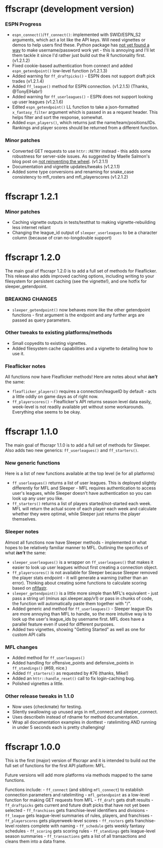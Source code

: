 # ffscrapr (development version)

### ESPN Progress

-   `espn_connect()`/`ff_connect()`: implemented with SWID/ESPN_S2 arguments, which act a lot like the API keys. Will need vignettes or demos to help users find these. Python package has [not yet found a way](https://github.com/cwendt94/espn-api/discussions/128) to make username/password work yet - this is annoying and I'll let them tackle it since I'd rather just build out the R functionality first. (v1.2.1.2)
-   Fixed cookie-based authentication from connect and added `espn_getendpoint()` low-level function (v1.2.1.3)
-   Added warning for `ff_draftpicks()` - ESPN does not support draft pick trades (v1.2.1.4)
-   Added `ff_league()` method for ESPN connection. (v1.2.1.5) (Thanks, @TonyElHabr!)
-   Added warning for `ff_userleagues()` - ESPN does not support looking up user leagues (v1.2.1.6)
-   Edited `espn_getendpoint()` LL function to take a json-formatted `x_fantasy_filter` argument which is passed in as a request header. This helps filter and sort the response, somewhat.
-   Added `espn_players()`, which returns just the name/team/positions/IDs. Rankings and player scores should be returned from a different function.

### Minor patches

- Converted GET requests to use `httr::RETRY` instead - this adds some robustness for server-side issues. As suggested by Maelle Salmon's blog post on [not reinventing the wheel](https://blog.r-hub.io/2020/04/07/retry-wheel/). (v1.2.1.1)
- Documentation and vignette updates/tweaks (v1.2.1.1)
- Added some type conversions and renaming for snake_case consistency to mfl_rosters and mfl_playerscores (v1.2.1.2)

# ffscrapr 1.2.1

### Minor patches

-   Caching vignette outputs in tests/testthat to making vignette-rebuilding less internet reliant
-   Changing the league_id output of `sleeper_userleagues` to be a character column (because of cran no-longdouble support)

# ffscrapr 1.2.0

The main goal of ffscrapr 1.2.0 is to add a full set of methods for Fleaflicker. This release also adds improved caching options, including writing to your filesystem for persistent caching (see the vignette!), and one hotfix for sleeper_getendpoint.

### BREAKING CHANGES

-   `sleeper_getendpoint()` now behaves more like the other getendpoint functions - first argument is the endpoint and any further args are passed as query parameters.

### Other tweaks to existing platforms/methods

-   Small copyedits to existing vignettes.
-   Added filesystem cache capabilities and a vignette to detailing how to use it.

### Fleaflicker notes

All functions now have Fleaflicker methods! Here are notes about what ***isn't*** the same:

-   `fleaflicker_players()` requires a connection/leagueID by default - acts a little oddly on game days as of right now.
-   `ff_playerscores()` - Fleaflicker's API returns season level data easily, week-level is not readily available yet without some workarounds. Everything else seems to be okay.

# ffscrapr 1.1.0

The main goal of ffscrapr 1.1.0 is to add a full set of methods for Sleeper. Also adds two new generics: `ff_userleagues()` and `ff_starters()`.

### New generic functions

Here is a list of new functions available at the top level (ie for all platforms)

-   `ff_userleagues()` returns a list of user leagues. This is deployed slightly differently for MFL and Sleeper - MFL requires authentication to access user's leagues, while Sleeper doesn't have authentication so you can look up any user you like.
-   `ff_starters()` returns a list of players started/not-started each week. MFL will return the actual score of each player each week and calculate whether they were optimal, while Sleeper just returns the player themselves.

### Sleeper notes

Almost all functions now have Sleeper methods - implemented in what hopes to be relatively familiar manner to MFL. Outlining the specifics of what ***isn't*** the same:

-   `sleeper_userleagues()` is a wrapper on `ff_userleagues()` that makes it easier to look up user leagues without first creating a connection object.
-   `ff_playerscores()` is not available for Sleeper because Sleeper removed the player stats endpoint - it will generate a warning (rather than an error). Thinking about creating some functions to calculate scoring based on [nflfastr](https://www.nflfastr.com).
-   `sleeper_getendpoint()` is a little more simple than MFL's equivalent - just pass a string url (minus api.sleeper.app/v1) or pass in chunks of code, the function will automatically paste them together with "/".
-   Added generic and method for `ff_userleagues()` - Sleeper league IDs are more annoying than MFL to handle, so the more intuitive way is to look up the user's league_ids by username first. MFL does have a parallel feature even if used for different purposes.
-   Added two vignettes, showing "Getting Started" as well as one for custom API calls

### MFL changes

-   Added method for `ff_userleagues()`
-   Added handling for offensive_points and defensive_points in `ff_standings()` (\#69, nice.)
-   Added `ff_starters()` as requested by \#76 (thanks, Mike!)
-   Added an `httr::handle_reset()` call to fix login-caching bug.
-   Polished vignettes a little.

### Other release tweaks in 1.1.0

-   Now uses {checkmate} for testing.
-   Silently swallowing up unused args in mfl_connect and sleeper_connect.
-   Uses describeIn instead of rdname for method documentation.
-   Wrap all documentation examples in donttest - ratelimiting AND running in under 5 seconds each is pretty challenging!

# ffscrapr 1.0.0

This is the first (major) version of ffscrapr and it is intended to build out the full set of functions for the first API platform: MFL.

Future versions will add more platforms via methods mapped to the same functions.

Functions include: - `ff_connect` (and sibling `mfl_connect`) to establish connection parameters and ratelimiting - `mfl_getendpoint` as a low-level function for making GET requests from MFL - `ff_draft` gets draft results - `ff_draftpicks` gets current and future draft picks that have not yet been selected - `ff_franchises` gets franchise-level identifiers and divisions - `ff_league` gets league-level summaries of rules, players, and franchises - `ff_playerscores` gets playerweek-level scores - `ff_rosters` gets franchise-level rosters complete with naming - `ff_schedule` gets weekly fantasy schedules - `ff_scoring` gets scoring rules - `ff_standings` gets league-level season summaries - `ff_transactions` gets a list of all transactions and cleans them into a data frame.
